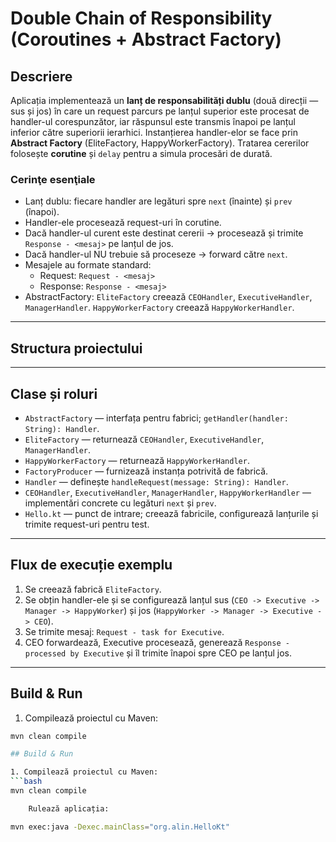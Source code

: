# Double Chain of Responsibility (Coroutines + Abstract Factory)

## Descriere
Aplicația implementează un **lanț de responsabilități dublu** (două direcții — sus și jos) în care un request parcurs pe lanțul superior este procesat de handler-ul corespunzător, iar răspunsul este transmis înapoi pe lanțul inferior către superiorii ierarhici. Instanțierea handler-elor se face prin **Abstract Factory** (EliteFactory, HappyWorkerFactory). Tratarea cererilor folosește **corutine** și `delay` pentru a simula procesări de durată.

### Cerinţe esenţiale
- Lanț dublu: fiecare handler are legături spre `next` (înainte) și `prev` (înapoi).
- Handler-ele procesează request-uri în corutine.
- Dacă handler-ul curent este destinat cererii → procesează și trimite `Response - <mesaj>` pe lanțul de jos.
- Dacă handler-ul NU trebuie să proceseze → forward către `next`.
- Mesajele au formate standard:
  - Request: `Request - <mesaj>`
  - Response: `Response - <mesaj>`
- AbstractFactory: `EliteFactory` creează `CEOHandler`, `ExecutiveHandler`, `ManagerHandler`. `HappyWorkerFactory` creează `HappyWorkerHandler`.

---

## Structura proiectului



---

## Clase și roluri

- `AbstractFactory` — interfața pentru fabrici; `getHandler(handler: String): Handler`.
- `EliteFactory` — returnează `CEOHandler`, `ExecutiveHandler`, `ManagerHandler`.
- `HappyWorkerFactory` — returnează `HappyWorkerHandler`.
- `FactoryProducer` — furnizează instanța potrivită de fabrică.
- `Handler` — definește `handleRequest(message: String): Handler`.
- `CEOHandler`, `ExecutiveHandler`, `ManagerHandler`, `HappyWorkerHandler` — implementări concrete cu legături `next` și `prev`.
- `Hello.kt` — punct de intrare; creează fabricile, configurează lanțurile și trimite request-uri pentru test.

---

## Flux de execuție exemplu
1. Se creează fabrică `EliteFactory`.
2. Se obțin handler-ele și se configurează lanțul sus (`CEO -> Executive -> Manager -> HappyWorker`) și jos (`HappyWorker -> Manager -> Executive -> CEO`).
3. Se trimite mesaj: `Request - task for Executive`.
4. CEO forwardează, Executive procesează, generează `Response - processed by Executive` și îl trimite înapoi spre CEO pe lanțul jos.

---

## Build & Run

1. Compilează proiectul cu Maven:
```bash
mvn clean compile

## Build & Run

1. Compilează proiectul cu Maven:
```bash
mvn clean compile

    Rulează aplicația:

mvn exec:java -Dexec.mainClass="org.alin.HelloKt"
